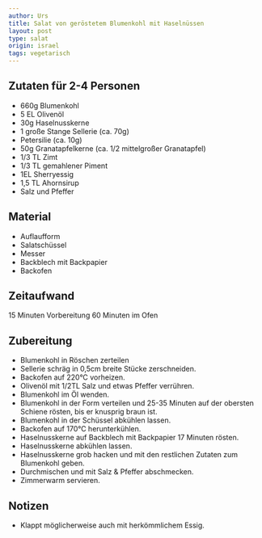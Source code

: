 ```yaml
---
author: Urs
title: Salat von geröstetem Blumenkohl mit Haselnüssen
layout: post
type: salat
origin: israel
tags: vegetarisch
---
```

## Zutaten für 2-4 Personen
 * 660g Blumenkohl
 * 5 EL Olivenöl
 * 30g Haselnusskerne
 * 1 große Stange Sellerie (ca. 70g)
 * Petersilie (ca. 10g)
 * 50g Granatapfelkerne (ca. 1/2 mittelgroßer Granatapfel)
 * 1/3 TL Zimt
 * 1/3 TL gemahlener Piment
 * 1EL Sherryessig
 * 1,5 TL Ahornsirup
 * Salz und Pfeffer
 
## Material
 * Auflaufform
 * Salatschüssel
 * Messer
 * Backblech mit Backpapier
 * Backofen

## Zeitaufwand
 15 Minuten Vorbereitung
 60 Minuten im Ofen

## Zubereitung
* Blumenkohl in Röschen zerteilen
* Sellerie schräg in 0,5cm breite Stücke zerschneiden.
* Backofen auf 220°C vorheizen.
* Olivenöl mit 1/2TL Salz und etwas Pfeffer verrühren.
* Blumenkohl im Öl wenden.
* Blumenkohl in der Form verteilen und 25-35 Minuten auf der obersten Schiene rösten, bis er knusprig braun ist.
* Blumenkohl in der Schüssel abkühlen lassen.
* Backofen auf 170°C herunterkühlen.
* Haselnusskerne auf Backblech mit Backpapier 17 Minuten rösten.
* Haselnusskerne abkühlen lassen.
* Haselnusskerne grob hacken und mit den restlichen Zutaten zum Blumenkohl geben.
* Durchmischen und mit Salz & Pfeffer abschmecken.
* Zimmerwarm servieren.
 
## Notizen
* Klappt möglicherweise auch mit herkömmlichem Essig.
